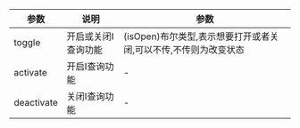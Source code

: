 | 参数      | 说明    |  参数   |
|---------- |-------- |-------- |
| toggle | 开启或关闭I查询功能 | (isOpen)布尔类型,表示想要打开或者关闭,可以不传,不传则为改变状态 |
| activate | 开启I查询功能 | - |
| deactivate | 关闭I查询功能 | - |
